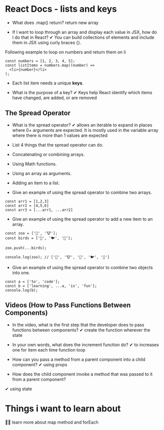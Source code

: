 # React Docs - lists and keys

* What does .map() return?
return new array

* If I want to loop through an array and display each   value in JSX, how do I do that in React?
✔ You can build collections of elements and include them in JSX using curly braces {}.

Following example to loop on numbers and return them on li
```
const numbers = [1, 2, 3, 4, 5];
const listItems = numbers.map((number) =>
  <li>{number}</li>
);
```


* Each list item needs a unique __keys__.


* What is the purpose of a key?
✔ Keys help React identify which items have changed, are added, or are removed

## The Spread Operator

* What is the spread operator?
✔ allows an iterable to expand in places where 0+ arguments are expected. It is mostly used in the variable array where there is more than 1 values are expected

* List 4 things that the spread operator can do.

* Concatenating or combining arrays.
* Using Math functions.
* Using an array as arguments.
* Adding an item to a list.

* Give an example of using the spread operator to combine two arrays.
```
const arr1 = [1,2,3]
const arr2 = [4,5,6]
const arr3 = [...arr1, ...arr2] 

```

* Give an example of using the spread operator to add a new item to an array.
```
const zoo = ['🦊', '🐮'];
const birds = ['🐧', '🐦', '🐤'];

zoo.push(...birds);

console.log(zoo); // ['🦊', '🐮', '🐧', '🐦', '🐤']
```

* Give an example of using the spread operator to combine two objects into one.
```
const a = ['to', 'code'];
const b = ['learning', ...a, 'is', 'fun']; 
console.log(b); 
```


## Videos (How to Pass Functions Between Components)

* In the video, what is the first step that the developer does to pass functions between components?
✔ create the function wherever the state
 
* In your own words, what does the increment function do?
✔ to increases one for item each time function loop

* How can you pass a method from a parent component into a child component?
✔ using props

* How does the child component invoke a method that was passed to it from a parent component?

 ✔ using state


 # Things i want to learn about
 🐱‍💻 learn more about map method and forEach